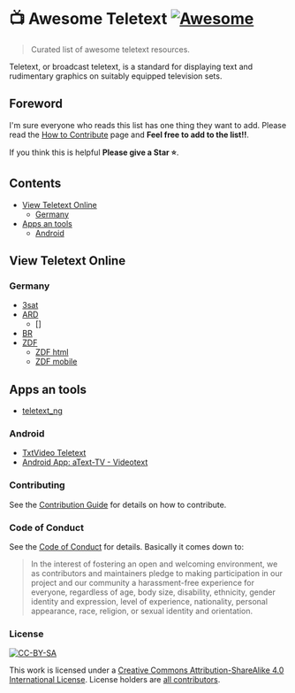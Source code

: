 # 📺 Awesome Teletext [![Awesome](https://cdn.rawgit.com/sindresorhus/awesome/d7305f38d29fed78fa85652e3a63e154dd8e8829/media/badge.svg)](https://github.com/sindresorhus/awesome)

> Curated list of awesome teletext resources.

Teletext, or broadcast teletext, is a standard for displaying text and rudimentary graphics on suitably equipped television sets.

## Foreword

I'm sure everyone who reads this list has one thing they want to add. Please read the [How to Contribute](.github/CONTRIBUTING.md) page and **Feel free to add to the list!!**.

If you think this is helpful **Please give a Star ⭐️**.

## Contents

- [View Teletext Online](#view-teletext-online)
  - [Germany](#germany)
- [Apps an tools](#apps-an-tools)
  - [Android](#android)

## View Teletext Online

### Germany

- [3sat](https://teletext.zdf.de/teletext/3sat/)
- [ARD](https://www.ard-text.de/)
  - []
- [BR](https://www.br.de/fernsehen/brtext/brtext-100.html)
- [ZDF](https://teletext.zdf.de/teletext/zdf/)
  - [ZDF html](https://teletext.zdf.de/teletext/zdfinfo/seiten/klassisch/100.html)
  - [ZDF mobile](https://teletext.zdf.de/teletext/zdfinfo/mobil.php)

## Apps an tools

- [teletext_ng](https://github.com/Casandro/teletext_ng)

### Android

- [TxtVideo Teletext](https://play.google.com/store/apps/details?id=it.giccisw.tt2&hl=de)
- [Android App: aText-TV - Videotext](https://play.google.com/store/apps/details?id=com.harjuconsulting.texttv&hl=de)

### Contributing

See the [Contribution Guide](.github/CONTRIBUTING.md) for details on how to contribute.

### Code of Conduct

See the [Code of Conduct](.github/CODE-OF-CONDUCT.md) for details. Basically it comes down to:
> In the interest of fostering an open and welcoming environment, we as
contributors and maintainers pledge to making participation in our project and
our community a harassment-free experience for everyone, regardless of age, body
size, disability, ethnicity, gender identity and expression, level of experience,
nationality, personal appearance, race, religion, or sexual identity and orientation.

### License

[![CC-BY-SA](http://mirrors.creativecommons.org/presskit/buttons/88x31/svg/by-sa.svg)](http://creativecommons.org/licenses/by-sa/4.0/)

This work is licensed under a [Creative Commons Attribution-ShareAlike 4.0 International License](http://creativecommons.org/licenses/by-sa/4.0/).
License holders are [all contributors](https://github.com/mojoaxel/awesome-regression-testing/graphs/contributors).
